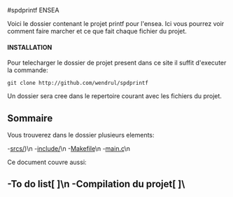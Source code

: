 #spdprintf ENSEA

Voici le dossier contenant le projet printf pour l'ensea.
Ici vous pourrez voir comment faire marcher et ce que fait chaque fichier du projet.

#### INSTALLATION
Pour telecharger le dossier de projet present dans ce site il suffit d'executer la commande:

``git clone http://github.com/wendrul/spdprintf``

Un dossier sera cree dans le repertoire courant avec les fichiers du projet.

## Sommaire
Vous trouverez dans le dossier plusieurs elements:

-[srcs/](https://github.com/wendrul/spdprintf/blob/master/README.md#srcs]))\n
-[include/](https://github.com/wendrul/spdprintf/blob/master/README.md#sinclude)\n
-[Makefile](https://github.com/wendrul/spdprintf/blob/master/README.md#Makefile)\n
-[main.c](https://github.com/wendrul/spdprintf/blob/master/README.md#main.c)\n

Ce document couvre aussi:

-To do list[ ]\n
-Compilation du projet[ ]\
-
